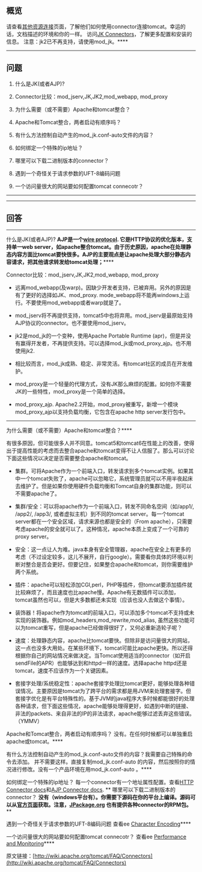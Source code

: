 <!---
markmeta_author: wongoo
markmeta_date: 2012-04-26 02:33:03+00:00
excerpt: 什么是JK(或者AJP)? 为什么需要（或不需要）Apache和tomcat整合？Connector比较：mod_jserv,JK,JK2,mod_webapp,
  mod_proxy?
slug: apache-connectors-for-tomcat
markmeta_title: Apache Connectors for Tomcat FAQ
wordpress_id: 253
markmeta_categories: Experience
markmeta_tags: AJP,apache,mod_jk,mod_proxy,Tomcat
-->

## 概览


请查看[其他资源连接](http://wiki.apache.org/tomcat/UsefulLinks)页面，了解他们如何使用connector连接tomcat。幸运的话，文档描述的环境和你的一样。
访问[JK Connectors](http://tomcat.apache.org/connectors-doc/)，了解更多配置和安装的信息。
注意：jk2已不再支持，请使用mod_jk。****
****


## 问题





	
  1. 什么是JK(或者AJP)?

	
  2. Connector比较：mod_jserv,JK,JK2,mod_webapp, mod_proxy

	
  3. 为什么需要（或不需要）Apache和tomcat整合？

	
  4. Apache和Tomcat整合，两者启动有顺序吗？

	
  5. 有什么方法控制自动产生的mod_jk.conf-auto文件的内容？

	
  6. 如何绑定一个特殊的ip地址？

	
  7. 哪里可以下载二进制版本的connector？

	
  8. 遇到一个奇怪关于请求参数的UFT-8编码问题

	
  9. 一个访问量很大的网站要如何配置tomcat connecotr？


****
****


## 回答


****
什么是JK(或者AJP)?
****AJP是一个[wire protocol](http://en.wikipedia.org/wiki/Wire_protocol). 它是HTTP协议的优化版本，支持单一web server，如apache整合tomcat。由于历史原因，apache在处理静态内容方面比tomcat要快很多。AJP的主要观点是让apache处理大部分静态内容请求，把其他请求转发给tomcat处理；********

Connector比较：mod_jserv,JK,JK2,mod_webapp, mod_proxy



	
  * 远离mod_webapp(及warp)。因缺少开发者支持，已被弃用。另外的原因是有了更好的选择如JK、mod_proxy. mode_webapp将不能再windows上运行。不要使用mod_webapp或者warp就是了。

	
  * mod_jserv将不再提供支持，tomcat5中也将弃用。mod_jserv是最原始支持AJP协议的connector。也不要使用mod_jserv。

	
  * jk2是mod_jk的一个变种，使用Apache Portable Runtime (apr)，但是并没有赢得开发者，不再提供支持。可以选择mod_jk或mod_proxy_ajp。也不用使用jk2.

	
  * 相比较而言，mod_jk成熟、稳定、非常灵活。有tomcat社区的成员在开发维护。

	
  * mod_proxy是一个轻量的代理方式，没有JK那么麻烦的配置。如何你不需要JK的一些特性，mod_proxy是一个简单的选择。

	
  * mod_proxy_ajp. Apache2.2开始，mod_proxy被重写，新增一个模块mod_proxy_ajp以支持负载均衡，它包含在apache http server发行包中。


****
为什么需要（或不需要）Apache和tomcat整合？****

有很多原因，但可能很多人并不同意。tomcat5和tomcat6在性能上的改善，使得出于提高性能的考虑而去整合apache和tomcat变得不让人信服了。那么可以讨论下面这些情况以决定是否需要整合apache和tomcat。



	
  * 集群。可将Apache作为一个前端入口，转发请求到多个tomcat实例。如果其中一个tomcat失败了，apache可以忽略它，系统管理员就可以不用半夜起床去维护了。但是如果你使用硬件负载均衡和Tomcat自身的集群功能，则可以不需要apache了。

	
  * 集群/安全：可以将apache作为一个前端入口，转发不同命名空间（如/app1/, /app2/, /app3/, 或者虚拟主机）到不同的tomcat server。每一个tomcat server都在一个安全区域，请求来源也都是安全的（From apache），只需要考虑apache的安全就可以了。这种情况，apache本质上变成了一个可靠的proxy server。

	
  * 安全：这一点让人为难。java本身有安全管理器，apache在安全上有更多的考虑（不过设定较多，这儿不展开，自行google）。需要看你具体的环境以判断对整合是否会更好。但要记住，如果整合apache和tomcat，则你需要维护两个系统。

	
  * 插件：apache可以轻松添加CGI,perl，PHP等插件，但tomcat要添加插件就比较麻烦了，而且速度也比apache慢。Apache有无数插件可以添加，tomcat虽然也可以，但是大多数都还未实现（应该也没人去做这个事情）。

	
  * 装饰器！将apache作为tomcat的前端入口，可以添加多个tomcat不支持或未实现的装饰器。例如mod_headers,mod_rewrite,mod_alias, 虽然这些功能可以为tomcat重写，但是apache已经做得很好了，又何必重新造轮子呢？

	
  * 速度：处理静态内容，apache比tomcat要快。但除非是访问量很大的网站，这一点也没多大用处。在某些环境下，tomcat可能比apache更快。所以还得根据你自己的网站情况来做决定。当Tomcat使用适当的connector（如开启sendFile的APR）也能够达到和httpd一样的速度。选择apache httpd还是tomcat，速度不应该作为一个关键因素。

	
  * 套接字处理/系统稳定性：apache套接字处理比tomcat更好，能够处理各种错误情况。主要原因是tomcat为了跨平台的需求都是用JVM来处理套接字。但套接字优化是有平台特殊性的。基于JVM的java程序大多时候都能很好的处理各种请求，但下面这些情况，apache能够处理得更好，如遇到中断的链接、非法的packets、来自非法的IP的非法请求，apache能够过滤丢弃这些错误。（YMMV）




Apache和Tomcat整合，两者启动有顺序吗？
没有。在任何时候都可以单独重启apache或tomcat。****

有什么方法控制自动产生的mod_jk.conf-auto文件的内容？我需要自己特殊的命令去添加。
并不需要这样。直接复制mod_jk.conf-auto 的内容，然后按照你的情况进行修改。没有一个产品环境在用mod_jk.conf-auto 。****

如何绑定一个特殊的ip地址？
每一个connector有一个地址属性配置。查看[HTTP Connector docs](http://tomcat.apache.org/tomcat-6.0-doc/config/http.html)和[AJP Connector docs](http://tomcat.apache.org/tomcat-6.0-doc/config/ajp.html).
**
哪里可以下载二进制版本的connector？
**没有（windows平台有）。你需要下源码在你的平台上编译。源码可以从[官方页面](http://tomcat.apache.org/download-connectors.cgi)获取。注意，[JPackage.org](http://www.jpackage.org/) 也有提供各种connector的RPM包。****

遇到一个奇怪关于请求参数的UFT-8编码问题
查看ee [Character Encoding](http://wiki.apache.org/tomcat/FAQ/CharacterEncoding)****

一个访问量很大的网站要如何配置tomcat connecotr？
查看ee [Performance and Monitoring](http://wiki.apache.org/tomcat/FAQ/Performance_and_Monitoring)****

原文链接：[http://wiki.apache.org/tomcat/FAQ/Connectors](http://wiki.apache.org/tomcat/FAQ/Connectors)

